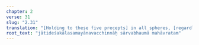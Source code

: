 ```yaml
---
chapter: 2
verse: 31
slug: "2.31"
translation: "[Holding to these five precepts] in all spheres, [regardless of] birth, place, time, and mitigating circumstances constitutes the great vow."
root_text: "jātideśakālasamayānavacchinnāḥ sārvabhaumā mahāvratam"
---
```


